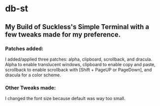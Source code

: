 # db-st
## My Build of Suckless's Simple Terminal with a few tweaks made for my preference.
### Patches added:
  I added/applied three patches: alpha, clipboard, scrollback, and dracula. Alpha to enable translucent windows, clipboard to enable copy and paste, scrollback to enable scrollback with [Shift + PageUP or PageDown], and dracula for a color scheme.
### Other Tweaks made:
  I changed the font size because default was way too small.
